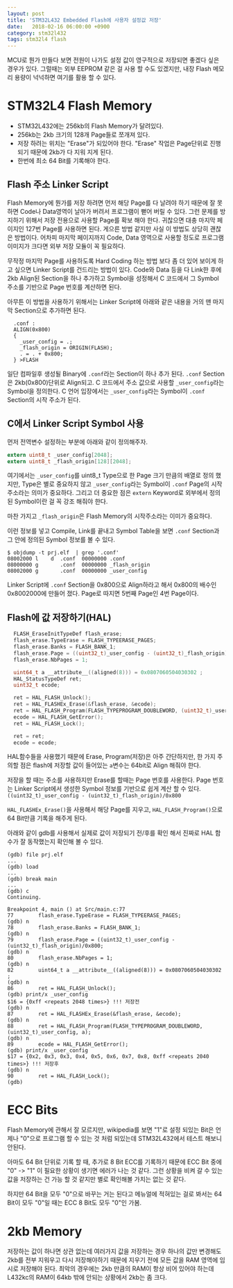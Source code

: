 ```yaml
---
layout: post
title: 'STM32L432 Embedded Flash에 사용자 설정값 저장'
date:   2018-02-16 06:00:00 +0900
category: stm32l432
tags: stm32l4 flash
---
```


MCU로 뭔가 만들다 보면 전원이 나가도 설정 값이 영구적으로 저장되면 좋겠다 싶은 경우가 있다. 그럴때는 외부 EEPROM 같은 걸 사용 할 수도 있겠지만, 내장 Flash 메모리 용량이 넉넉하면 여기를 활용 할 수 있다.

# STM32L4 Flash Memory
* STM32L432에는 256kb의 Flash Memory가 달려있다. 
* 256kb는 2kb 크기의 128개 Page들로 쪼개져 있다.
* 저장 하려는 위치는 "Erase"가 되있어야 한다. "Erase" 작업은 Page단위로 진행 되기 때문에 2kb가 다 지워 지게 된다.
* 한번에 최소 64 Bit를 기록해야 한다.

## Flash 주소 Linker Script
Flash Memory에 뭔가를 저장 하려면 먼저 해당 Page를 다 날려야 하기 때문에 잘 못 하면 Code나 Data영역이 날아가 버려서 프로그램이 뻗어 버릴 수 있다. 그런 문제를 방지하기 위해서 저장 전용으로 사용할 Page를 확보 해야 한다. 귀찮으면 대충 마지막 페이지인 127번 Page를 사용하면 된다. 게으른 방법 같지만 사실 이 방법도 상당히 괜찮은 방법이다. 어차피 마지막 페이지까지 Code, Data 영역으로 사용할 정도로 프로그램 이미지가 크다면 외부 저장 모듈이 꼭 필요하다.

무작정 마지막 Page를 사용하도록 Hard Coding 하는 방법 보다 좀 더 있어 보이게 하고 싶으면 Linker Script를 건드리는 방법이 있다. Code와 Data 등을 다 Link한 후에 2kb Align된 Section을 하나 추가하고 Symbol을 성정해서 C 코드에서 그 Symbol 주소를 기반으로 Page 번호를 계산하면 된다. 

아무튼 이 방법을 사용하기 위해서는 Linker Script에 아래와 같은 내용을 거의 맨 마지막 Section으로 추가하면 된다.
```
  .conf :
  ALIGN(0x800) 
  {
    _user_config = .;
    _flash_origin = ORIGIN(FLASH);
    . = . + 0x800;
  } >FLASH
```
일단 컴파일후 생성될 Binary에 `.conf`라는 Section이 하나 추가 된다. `.conf` Section은 2kb(0x800)단위로 Align되고. C 코드에서 주소 값으로 사용할 `_user_config`라는 Symbol을 정의한다. C 언어 입장에서는 `_user_config`라는 Symbol이 `.conf` Section의 시작 주소가 된다.

## C에서 Linker Script Symbol 사용
먼저 전역변수 설정하는 부분에 아래와 같이 정의해주자.
```c
extern uint8_t _user_config[2048];
extern uint8_t _flash_origin[128][2048];
```
여기에서는 `_user_config`를 uint8_t Type으로 한 Page 크기 만큼의 배열로 정의 했지만, Type은 별로 중요하지 않고 `_user_config`라는 Symbol이 `.conf` Page의 시작주소라는 의미가 중요하다. 그리고 더 중요한 점은 `extern` Keyword로 외부에서 정의된 Symbol이란 걸 꼭 강조 해줘야 한다.

마찬 가지고 `_flash_origin`은 Flash Memory의 시작주소라는 이미가 중요하다. 

이런 정보를 넣고 Compile, Link를 끝내고 Symbol Table을 보면 `.conf` Section과 그 안에 정의된 Symbol 정보를 볼 수 있다.
```
$ objdump -t prj.elf  | grep '.conf'
08002000 l    d  .conf  00000000 .conf
08000000 g       .conf  00000000 _flash_origin
08002000 g       .conf  00000000 _user_config
```
Linker Script에 `.conf` Section을 0x800으로 Align하라고 해서 0x800의 배수인 0x8002000에 만들어 졌다. Page로 따지면 5번째 Page인 4번 Page이다.

## Flash에 값 저장하기(HAL)
```c
  FLASH_EraseInitTypeDef flash_erase;
  flash_erase.TypeErase = FLASH_TYPEERASE_PAGES;
  flash_erase.Banks = FLASH_BANK_1;
  flash_erase.Page = ((uint32_t)_user_config - (uint32_t)_flash_origin)/0x800;
  flash_erase.NbPages = 1;

  uint64_t a __attribute__((aligned(8))) = 0x0807060504030302 ;
  HAL_StatusTypeDef ret;
  uint32_t ecode;

  ret = HAL_FLASH_Unlock();
  ret = HAL_FLASHEx_Erase(&flash_erase, &ecode);
  ret = HAL_FLASH_Program(FLASH_TYPEPROGRAM_DOUBLEWORD, (uint32_t)_user_config, a);
  ecode = HAL_FLASH_GetError();
  ret = HAL_FLASH_Lock();

  ret = ret;
  ecode = ecode;
```
HAL함수들을 사용했기 때문에 Erase, Program(저장)은 아주 간단하지만, 한 가지 주의할 점은 flash에 저장할 값이 들어있는 `a`변수는 64bit로 Align 해줘야 한다.

저장을 할 때는 주소를 사용하지만 Erase를 할때는 Page 번호를 사용한다. Page 번호는 Linker Script에서 생성한 Symbol 정보를 기반으로 쉽게 계산 할 수 있다.<br/> `((uint32_t)_user_config - (uint32_t)_flash_origin)/0x800`

`HAL_FLASHEx_Erase()`을 사용해서 해당 Page를 지우고, `HAL_FLASH_Program()`으로 64 Bit만큼 기록을 해주게 된다.

아래와 같이 gdb를 사용해서 실제로 값이 저장되기 전/후를 확인 해서 진짜로 HAL 함수가 잘 동작했는지 확인해 볼 수 있다.
```
(gdb) file prj.elf 
...
(gdb) load
...
(gdb) break main
...
(gdb) c
Continuing.

Breakpoint 4, main () at Src/main.c:77
77        flash_erase.TypeErase = FLASH_TYPEERASE_PAGES;
(gdb) n
78        flash_erase.Banks = FLASH_BANK_1;
(gdb) n
79        flash_erase.Page = ((uint32_t)_user_config - (uint32_t)_flash_origin)/0x800;
(gdb) n
80        flash_erase.NbPages = 1;
(gdb) n
82        uint64_t a __attribute__((aligned(8))) = 0x0807060504030302 ;
(gdb) n
86        ret = HAL_FLASH_Unlock();
(gdb) print/x _user_config
$16 = {0xff <repeats 2048 times>} !!! 저장전
(gdb) n
87        ret = HAL_FLASHEx_Erase(&flash_erase, &ecode);
(gdb) n
88        ret = HAL_FLASH_Program(FLASH_TYPEPROGRAM_DOUBLEWORD, (uint32_t)_user_config, a);
(gdb) n
89        ecode = HAL_FLASH_GetError();
(gdb) print/x _user_config
$17 = {0x2, 0x3, 0x3, 0x4, 0x5, 0x6, 0x7, 0x8, 0xff <repeats 2040 times>} !!! 저장후
(gdb) n
90        ret = HAL_FLASH_Lock();
(gdb)
```

# ECC Bits
Flash Memory에 관해서 잘 모르지만, wikipedia를 보면 "1"로 설정 되있는 Bit은 언제나 "0"으로 프로그램 할 수 있는 것 처럼 되있는데 STM32L432에서 테스트 해보니 안된다. 

아마도 64 Bit 단위로 기록 할 때, 추가로 8 Bit ECC를 기록하기 때문에 ECC Bit 중에 "0" -> "1" 이 필요한 상황이 생기면 에러가 나는 것 같다. 그런 상황을 비켜 갈 수 있는 값을 저장하는 건 가능 할 것 같지만 별로 확인해볼 가치는 없는 것 같다.

하지만 64 Bit을 모두 "0"으로 바꾸는 거는 된다고 메뉴얼에 적혀있는 걸로 봐서는 64 Bit이 모두 "0"일 때는 ECC 8 Bit도 모두 "0"인 가봄.

# 2kb Memory
저장하는 값이 하나면 상관 없는데 여러가지 값을 저장하는 경우 하나의 값만 변경해도 2kb를 전부 지워우고 다시 저장해야하기 때문에 지우기 전에 모든 값을 RAM 영역에 임시로 저장해야 된다. 최악의 경우에는 2kb 만큼의 RAM이 항상 비어 있어야 하는데 L432kc의 RAM이 64kb 밖에 안되는 상황에서 2kb는 좀 크다.
